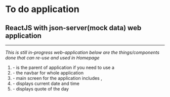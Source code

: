 # To do application


## ReactJS with json-server(mock data) web application

---

*This is still in-progress web-application below are the things/components done that can re-use and used in Homepage* 
1. <Main> - is the parent of application if you need to use a <Navbar>
2. <Navbar> - the navbar for whole application
3. <Home> - main screen for the application includes <CurrentDate>, <Quote>
4. <CurrentDate> - displays current date and time
5. <Quote> - displays quote of the day

